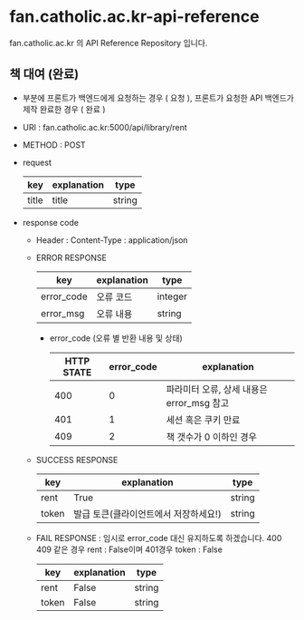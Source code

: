 # fan.catholic.ac.kr-api-reference
fan.catholic.ac.kr 의 API Reference Repository 입니다.

## 책 대여 (완료)
-  부분에 프론트가 백엔드에게 요청하는 경우 ( 요청 ), 프론트가 요청한 API 백엔드가 제작 완료한 경우 ( 완료 )
- URI : fan.catholic.ac.kr:5000/api/library/rent
- METHOD : POST
- request

    | key | explanation | type |
    |--- |--- |--- |
    | title | title | string |
    

- response code
    - Header :
        Content-Type : application/json
    - ERROR RESPONSE
    
        |    key   | explanation |   type  |
        | -------- | ----------- |-------- |
        |error_code| 오류 코드     | integer | 
        |error_msg | 오류 내용  | string  |
        
        - error_code (오류 별 반환 내용 및 상태)
        
            | HTTP STATE | error_code | explanation |
            |----------- | ---------- | ----------- |
            | 400 |0| 파라미터 오류, 상세 내용은 error_msg 참고 |
            | 401 |1| 세션 혹은 쿠키 만료 |
            | 409 |2| 책 갯수가 0 이하인 경우 |

    
    - SUCCESS RESPONSE
    
        | key | explanation | type |
        |--- |--- |--- |
        | rent | True | string |
        | token | 발급 토큰(클라이언트에서 저장하세요!) | string |
    
        
    - FAIL RESPONSE : 임시로 error_code 대신 유지하도록 하겠습니다. 400 409 같은 경우 rent : False이며 401경우 token : False 
    
        | key | explanation | type |
        |--- |--- |--- |
        | rent | False | string |
        | token | False | string |
